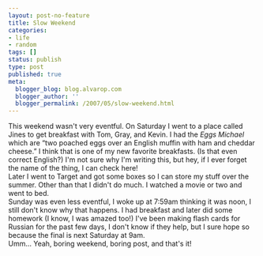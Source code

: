 ```yaml
---
layout: post-no-feature
title: Slow Weekend
categories:
- life
- random
tags: []
status: publish
type: post
published: true
meta:
  blogger_blog: blog.alvarop.com
  blogger_author: ''
  blogger_permalink: /2007/05/slow-weekend.html
---
```

This weekend wasn't very eventful. On Saturday I went to a place called Jines to get breakfast with Tom, Gray, and Kevin. I had the <em>Eggs Michael</em> which are “two poached eggs over an English muffin with ham and cheddar cheese.” I think that is one of my new favorite breakfasts. (Is that even correct English?) I'm not sure why I'm writing this, but hey, if I ever forget the name of the thing, I can check here!<br />Later I went to Target and got some boxes so I can store my stuff over the summer. Other than that I didn't do much. I watched a movie or two and went to bed.<br />Sunday was even less eventful, I woke up at 7:59am thinking it was noon, I still don't know why that happens. I had breakfast and later did some homework (I know, I was amazed too!) I've been making flash cards for Russian for the past few days, I don't know if they help, but I sure hope so because the final is next Saturday at 9am.<br />Umm... Yeah, boring weekend, boring post, and that's it!
